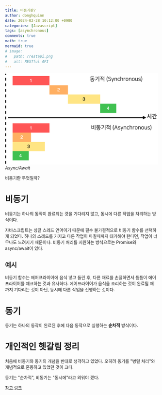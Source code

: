 ```yaml
---
title: 비동기란?
author: donghquinn
date: 2024-02-28 10:12:00 +0900
categories: [Javascript]
tags: [asynchronous]
comments: true
math: true
mermaid: true
# image:
#   path: /restapi.png
#   alt: RESTful API
---
```


<img src="assets/img/async.png" />
<em> Async/Await </em>

비동기란 무엇일까?

# 비동기

비동기는 하나의 동작이 완료되는 것을 기다리지 않고, 동시에 다른 작업을 처리하는 방식이다.

자바스크립트는 싱글 스레드 언어이기 때문에 필수 불가결적으로 비동기 함수를 선택하게 되었다.
하나의 스레드를 가지고 다른 작업이 마칠때까지 대기해야 한다면, 작업이 너무나도 느려지기 때문이다.
비동기 처리를 지원하는 방식으로는 Promise와 async/await이 있다.

## 예시

비동기 함수는 에어프라이어에 음식 넣고 돌린 후, 다른 재료를 손질하면서 틈틈이 에어프라이어를 체크하는 것과 유사하다.
에어프라이어가 음식을 조리하는 것이 완료될 때 까지 기다리는 것이 아닌, 동시에 다른 작업을 진행하는 것이다.

# 동기

동기는 하나의 동작이 완료된 후에 다음 동작으로 실행하는 **순차적** 방식이다.

# 개인적인 헷갈림 정리

처음에 비동기와 동기의 개념을 반대로 생각하고 있었다.
오히려 동기를 "병렬 처리"와 개념적으로 혼동하고 있었던 것이 크다.

동기는 "순차적", 비동기는 "동시에"라고 외워야 겠다.

[참고 링크](https://yozm.wishket.com/magazine/detail/1982/)
